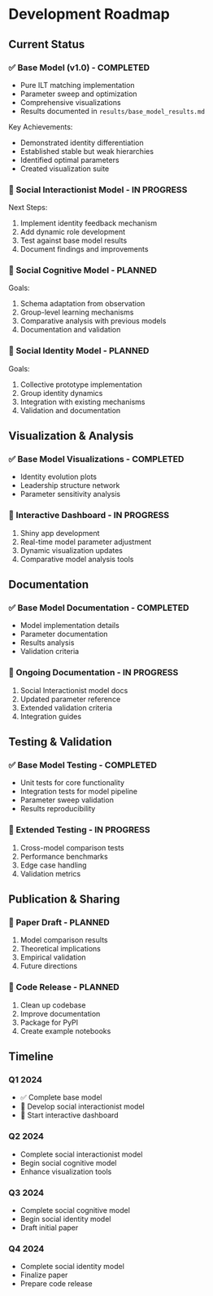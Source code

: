 # Development Roadmap

## Current Status

### ✅ Base Model (v1.0) - COMPLETED
- Pure ILT matching implementation
- Parameter sweep and optimization
- Comprehensive visualizations
- Results documented in `results/base_model_results.md`

Key Achievements:
- Demonstrated identity differentiation
- Established stable but weak hierarchies
- Identified optimal parameters
- Created visualization suite

### 🔄 Social Interactionist Model - IN PROGRESS
Next Steps:
1. Implement identity feedback mechanism
2. Add dynamic role development
3. Test against base model results
4. Document findings and improvements

### 📅 Social Cognitive Model - PLANNED
Goals:
1. Schema adaptation from observation
2. Group-level learning mechanisms
3. Comparative analysis with previous models
4. Documentation and validation

### 📅 Social Identity Model - PLANNED
Goals:
1. Collective prototype implementation
2. Group identity dynamics
3. Integration with existing mechanisms
4. Validation and documentation

## Visualization & Analysis

### ✅ Base Model Visualizations - COMPLETED
- Identity evolution plots
- Leadership structure network
- Parameter sensitivity analysis

### 🔄 Interactive Dashboard - IN PROGRESS
1. Shiny app development
2. Real-time model parameter adjustment
3. Dynamic visualization updates
4. Comparative model analysis tools

## Documentation

### ✅ Base Model Documentation - COMPLETED
- Model implementation details
- Parameter documentation
- Results analysis
- Validation criteria

### 🔄 Ongoing Documentation - IN PROGRESS
1. Social Interactionist model docs
2. Updated parameter reference
3. Extended validation criteria
4. Integration guides

## Testing & Validation

### ✅ Base Model Testing - COMPLETED
- Unit tests for core functionality
- Integration tests for model pipeline
- Parameter sweep validation
- Results reproducibility

### 🔄 Extended Testing - IN PROGRESS
1. Cross-model comparison tests
2. Performance benchmarks
3. Edge case handling
4. Validation metrics

## Publication & Sharing

### 📅 Paper Draft - PLANNED
1. Model comparison results
2. Theoretical implications
3. Empirical validation
4. Future directions

### 📅 Code Release - PLANNED
1. Clean up codebase
2. Improve documentation
3. Package for PyPI
4. Create example notebooks

## Timeline

### Q1 2024
- ✅ Complete base model
- 🔄 Develop social interactionist model
- 🔄 Start interactive dashboard

### Q2 2024
- Complete social interactionist model
- Begin social cognitive model
- Enhance visualization tools

### Q3 2024
- Complete social cognitive model
- Begin social identity model
- Draft initial paper

### Q4 2024
- Complete social identity model
- Finalize paper
- Prepare code release 